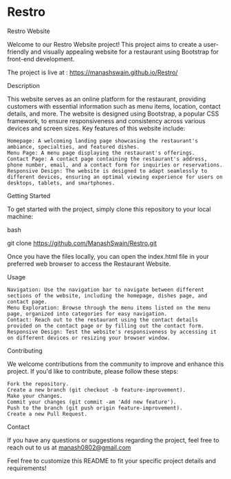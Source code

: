 # Restro

Restro Website

Welcome to our Restro Website project! This project aims to create a user-friendly and visually appealing website for a restaurant using Bootstrap for front-end development.

The project is live at : https://manashswain.github.io/Restro/

Description

This website serves as an online platform for the restaurant, providing customers with essential information such as menu items, location, contact details, and more. The website is designed using Bootstrap, a popular CSS framework, to ensure responsiveness and consistency across various devices and screen sizes. Key features of this website include:

    Homepage: A welcoming landing page showcasing the restaurant's ambiance, specialties, and featured dishes.
    Menu Page: A menu page displaying the restaurant's offerings.
    Contact Page: A contact page containing the restaurant's address, phone number, email, and a contact form for inquiries or reservations.
    Responsive Design: The website is designed to adapt seamlessly to different devices, ensuring an optimal viewing experience for users on desktops, tablets, and smartphones.



Getting Started

To get started with the project, simply clone this repository to your local machine:

bash

git clone  https://github.com/ManashSwain/Restro.git

Once you have the files locally, you can open the index.html file in your preferred web browser to access the Restaurant Website.

Usage

    Navigation: Use the navigation bar to navigate between different sections of the website, including the homepage, dishes page, and contact page.
    Menu Exploration: Browse through the menu items listed on the menu page, organized into categories for easy navigation.
    Contact: Reach out to the restaurant using the contact details provided on the contact page or by filling out the contact form.
    Responsive Design: Test the website's responsiveness by accessing it on different devices or resizing your browser window.

Contributing

We welcome contributions from the community to improve and enhance this project. If you'd like to contribute, please follow these steps:

    Fork the repository.
    Create a new branch (git checkout -b feature-improvement).
    Make your changes.
    Commit your changes (git commit -am 'Add new feature').
    Push to the branch (git push origin feature-improvement).
    Create a new Pull Request.


Contact

If you have any questions or suggestions regarding the project, feel free to reach out to us at manash0802@gmail.com

Feel free to customize this README to fit your specific project details and requirements!